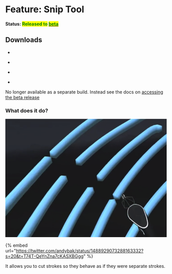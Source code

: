 # Feature: Snip Tool

#### Status: <mark style="color:green;">Released to</mark> [<mark style="color:green;">beta</mark>](../open-brush-beta-docs.md)<mark style="color:green;"></mark>

## Downloads

* ~~~~[~~Oculus Quest~~](https://nightly.link/IxxyXR/open-brush/workflows/build/features%2Fmodifier-tools/Oculus%20Quest%20Experimental.zip)~~~~
* ~~~~[~~Oculus PC VR~~](https://nightly.link/IxxyXR/open-brush/workflows/build/features%2Fmodifier-tools/Windows%20Rift%20Experimental.zip) ~~(Rift, Quest via Link cable...)~~
* ~~~~[~~SteamVR~~](https://nightly.link/IxxyXR/open-brush/workflows/build/features%2Fmodifier-tools/Windows%20SteamVR%20Experimental.zip) ~~(Vive, Index, Reverb...)~~
* ~~~~[~~Other Builds~~](https://nightly.link/IxxyXR/open-brush/workflows/build/features%2Fmodifier-tools) ~~(Non-VR, Linux, Mac...)~~

No longer available as a separate build. Instead see the docs on [accessing the beta release](../open-brush-beta-docs.md)

### What does it do?

![](<../../.gitbook/assets/image (3) (1).png>)

{% embed url="https://twitter.com/andybak/status/1488929073288163332?s=20&t=T74T-QeYnZna7cKASXBGgg" %}

It allows you to cut strokes so they behave as if they were separate strokes.
